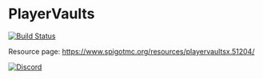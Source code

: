 PlayerVaults
============

[![Build Status](https://travis-ci.com/augesrob/PlayerVaults.svg?branch=master)](https://travis-ci.com/augesrob/PlayerVaults)

Resource page: https://www.spigotmc.org/resources/playervaultsx.51204/

[![Discord](https://imgur.com/MFRRBn4.png)](https://discord.gg/JZcWDEt)
